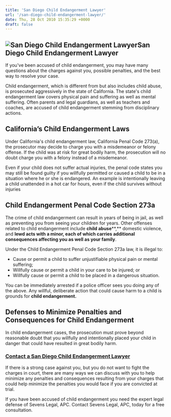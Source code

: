 ```yaml
---
title: 'San Diego Child Endangerment Lawyer'
url: '/san-diego-child-endangerment-lawyer/'
date: Thu, 28 Oct 2010 15:35:29 +0000
draft: false
---
```


![San Diego Child Endangerment Lawyer](https://www.sevenslegal.com/wp-content/uploads/2014/12/Samantha-Greene-2-200x300.jpg)San Diego Child Endangerment Lawyer
---------------------------------------------------------------------------------------------------------------------------------------------------------------

If you've been accused of child endangerment, you may have many questions about the charges against you, possible penalties, and the best way to resolve your case.

Child endangerment, which is different from but also includes child abuse, is prosecuted aggressively in the state of California. The state's child endangerment law covers physical pain and suffering as well as mental suffering. Often parents and legal guardians, as well as teachers and coaches, are accused of child endangerment stemming from disciplinary actions.

California’s Child Endangerment Laws
------------------------------------

Under California's child endangerment law, California Penal Code 273(a), the prosecutor may decide to charge you with a misdemeanor or felony offense. If the child was at risk for great bodily harm, the prosecution will no doubt charge you with a felony instead of a misdemeanor.

Even if your child does not suffer actual injuries, the penal code states you may still be found guilty if you willfully permitted or caused a child to be in a situation where he or she is endangered. An example is intentionally leaving a child unattended in a hot car for hours, even if the child survives without injuries

Child Endangerment Penal Code Section 273a
------------------------------------------

The crime of child endangerment can result in years of being in jail, as well as preventing you from seeing your children for years. Other offenses related to child endangerment include **child abuse****,** domestic violence, and **lewd acts with a minor, each of which carries additional consequences affecting you as well as your family**.

Under the Child Endangerment Penal Code Section 273a law, it is illegal to:

*   Cause or permit a child to suffer unjustifiable physical pain or mental suffering;
*   Willfully cause or permit a child in your care to be injured; or
*   Willfully cause or permit a child to be placed in a dangerous situation.

You can be immediately arrested if a police officer sees you doing any of the above. Any willful, deliberate action that could cause harm to a child is grounds for **child endangerment.**

Defenses to Minimize Penalties and Consequences for Child Endangerment
----------------------------------------------------------------------

In child endangerment cases, the prosecution must prove beyond reasonable doubt that you willfully and intentionally placed your child in danger that could have resulted in great bodily harm.

### [Contact a San Diego Child Endangerment Lawyer](https://www.sevenslegal.com/contact/ "Contact")

If there is a strong case against you, but you do not want to fight the charges in court, there are many ways we can discuss with you to help minimize any penalties and consequences resulting from your charges that could help minimize the penalties you would face if you are convicted at trial.

If you have been accused of child endangerment you need the expert legal defense of Sevens Legal, APC. Contact Sevens Legal, APC, today for a free consultation.